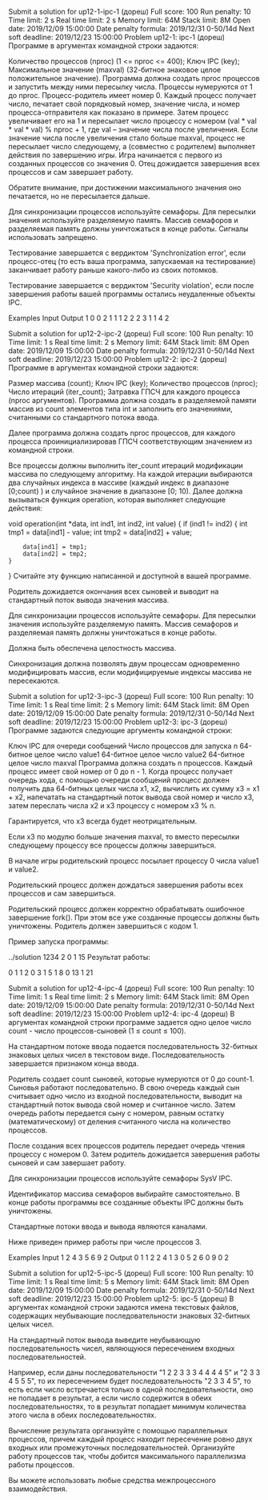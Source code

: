 Submit a solution for up12-1-ipc-1 (дореш)
Full score:	100
Run penalty:	10
Time limit:	2 s
Real time limit:	2 s
Memory limit:	64M
Stack limit:	8M
Open date:	2019/12/09 15:00:00
Date penalty formula:	2019/12/31 0-50/14d
Next soft deadline:	2019/12/23 15:00:00
Problem up12-1: ipc-1 (дореш)
Программе в аргументах командной строки задаются:

Количество процессов (nproc) (1 <= nproc <= 400);
Ключ IPC (key);
Максимальное значение (maxval) (32-битное знаковое целое положительное значение).
Программа должна создать nproc процессов и запустить между ними пересылку числа. Процессы нумеруются от 1 до nproc. Процесс-родитель имеет номер 0. Каждый процесс получает число, печатает свой порядковый номер, значение числа, и номер процесса-отправителя как показано в примере. Затем процесс увеличивает его на 1 и пересылает число процессу с номером (val * val * val * val) % nproc + 1, где val – значение числа после увеличения. Если значение числа после увеличения стало больше maxval, процесс не пересылает число следующему, а (совместно с родителем) выполняет действия по завершению игры. Игра начинается с первого из созданных процессов со значения 0. Отец дожидается завершения всех процессов и сам завершает работу.

Обратите внимание, при достижении максимального значения оно печатается, но не пересылается дальше.

Для синхронизации процессов используйте семафоры. Для пересылки значения используйте разделяемую память. Массив семафоров и разделяемая память должны уничтожаться в конце работы. Сигналы использовать запрещено.

Тестирование завершается с вердиктом 'Synchronization error', если процесс-отец (то есть ваша программа, запускаемая на тестирование) заканчивает работу раньше какого-либо из своих потомков.

Тестирование завершается с вердиктом 'Security violation', если после завершения работы вашей программы остались неудаленные объекты IPC.

Examples
Input
Output
1 0 0
2 1 1
1 2 2
2 3 1
1 4 2

Submit a solution for up12-2-ipc-2 (дореш)
Full score:	100
Run penalty:	10
Time limit:	1 s
Real time limit:	2 s
Memory limit:	64M
Stack limit:	8M
Open date:	2019/12/09 15:00:00
Date penalty formula:	2019/12/31 0-50/14d
Next soft deadline:	2019/12/23 15:00:00
Problem up12-2: ipc-2 (дореш)
Программе в аргументах командной строки задаются:

Размер массива (count);
Ключ IPC (key);
Количество процессов (nproc);
Число итераций (iter_count);
Затравка ГПСЧ для каждого процесса (nproc аргументов).
Программа должна создать в разделяемой памяти массив из count элементов типа int и заполнить его значениями, считанными со стандартного потока ввода.

Далее программа должна создать nproc процессов, для каждого процесса проинициализировав ГПСЧ соответствующим значением из командной строки.

Все процессы должны выполнить iter_count итераций модификации массива по следующему алгоритму. На каждой итерации выбираются два случайных индекса в массиве (каждый индекс в диапазоне [0;count) ) и случайное значение в диапазоне [0; 10). Далее должна вызываться функция operation, которая выполняет следующие действия:

void
operation(int *data, int ind1, int ind2, int value)
{
    if (ind1 != ind2) {
        int tmp1 = data[ind1] - value;
        int tmp2 = data[ind2] + value;

        data[ind1] = tmp1;
        data[ind2] = tmp2;
    }
}
Считайте эту функцию написанной и доступной в вашей программе.

Родитель дожидается окончания всех сыновей и выводит на стандартный поток вывода значения массива.

Для синхронизации процессов используйте семафоры. Для пересылки значения используйте разделяемую память. Массив семафоров и разделяемая память должны уничтожаться в конце работы.

Должна быть обеспечена целостность массива.

Синхронизация должна позволять двум процессам одновременно модифицировать массив, если модифицируемые индексы массива не пересекаются.


Submit a solution for up12-3-ipc-3 (дореш)
Full score:	100
Run penalty:	10
Time limit:	1 s
Real time limit:	2 s
Memory limit:	64M
Stack limit:	8M
Open date:	2019/12/09 15:00:00
Date penalty formula:	2019/12/31 0-50/14d
Next soft deadline:	2019/12/23 15:00:00
Problem up12-3: ipc-3 (дореш)
Программе задаются следующие аргументы командной строки:

Ключ IPC для очереди сообщений
Число процессов для запуска n
64-битное целое число value1
64-битное целое число value2
64-битное целое число maxval
Программа должна создать n процессов. Каждый процесс имеет свой номер от 0 до n - 1. Когда процесс получает очередь хода, с помощью очереди сообщений процесс должен получить два 64-битных целых числа x1, x2, вычислить их сумму x3 = x1 + x2, напечатать на стандартный поток вывода свой номер и число x3, затем переслать числа x2 и x3 процессу с номером x3 % n.

Гарантируется, что x3 всегда будет неотрицательным.

Если x3 по модулю больше значения maxval, то вместо пересылки следующему процессу все процессы должны завершиться.

В начале игры родительский процесс посылает процессу 0 числа value1 и value2.

Родительский процесс должен дождаться завершения работы всех процессов и сам завершиться.

Родительский процесс должен корректно обрабатывать ошибочное завершение fork(). При этом все уже созданные процессы должны быть уничтожены. Родитель должен завершиться с кодом 1.

Пример запуска программы:

../solution 1234 2 0 1 15
Результат работы:

0 1
1 2
0 3
1 5
1 8
0 13
1 21




Submit a solution for up12-4-ipc-4 (дореш)
Full score:	100
Run penalty:	10
Time limit:	1 s
Real time limit:	2 s
Memory limit:	64M
Stack limit:	8M
Open date:	2019/12/09 15:00:00
Date penalty formula:	2019/12/31 0-50/14d
Next soft deadline:	2019/12/23 15:00:00
Problem up12-4: ipc-4 (дореш)
В аргументах командной строки программе задается одно целое число count - число процессов-сыновей (1 ≤ count ≤ 100).

На стандартном потоке ввода подается последовательность 32-битных знаковых целых чисел в текстовом виде. Последовательность завершается признаком конца ввода.

Родитель создает count сыновей, которые нумеруются от 0 до count-1. Сыновья работают последовательно. В свою очередь каждый сын считывает одно число из входной последовательности, выводит на стандартный поток вывода свой номер и считанное число. Затем очередь работы передается сыну с номером, равным остатку (математическому) от деления считанного числа на количество процессов.

После создания всех процессов родитель передает очередь чтения процессу с номером 0. Затем родитель дожидается завершения работы сыновей и сам завершает работу.

Для синхронизации процессов используйте семафоры SysV IPC.

Идентификатор массива семафоров выбирайте самостоятельно. В конце работы программы все созданные объекты IPC должны быть уничтожены.

Стандартные потоки ввода и вывода являются каналами.

Ниже приведен пример работы при числе процессов 3.

Examples
Input
1 2 4 3 5 6 9 2
Output
0 1
1 2
2 4
1 3
0 5
2 6
0 9
0 2


Submit a solution for up12-5-ipc-5 (дореш)
Full score:	100
Run penalty:	10
Time limit:	1 s
Real time limit:	5 s
Memory limit:	64M
Stack limit:	8M
Open date:	2019/12/09 15:00:00
Date penalty formula:	2019/12/31 0-50/14d
Next soft deadline:	2019/12/23 15:00:00
Problem up12-5: ipc-5 (дореш)
В аргументах командной строки задаются имена текстовых файлов, содержащих неубывающие последовательности знаковых 32-битных целых чисел.

На стандартный поток вывода выведите неубывающую последовательность чисел, являющуюся пересечением входных последовательностей.

Например, если даны последовательности "1 2 2 3 3 3 4 4 4 4 5" и "2 3 3 4 5 5 5", то их пересечением будет последовательность "2 3 3 4 5", то есть если число встречается только в одной последовательности, оно не попадает в результат, а если число содержится в обеих последовательностях, то в результат попадает минимум количества этого числа в обеих последовательностях.

Вычисление результата организуйте с помощью параллельных процессов, причем каждый процесс находит пересечение ровно двух входных или промежуточных последовательностей. Организуйте работу процессов так, чтобы добится максимального параллелизма работы процессов.

Вы можете использовать любые средства межпроцессного взаимодействия.
